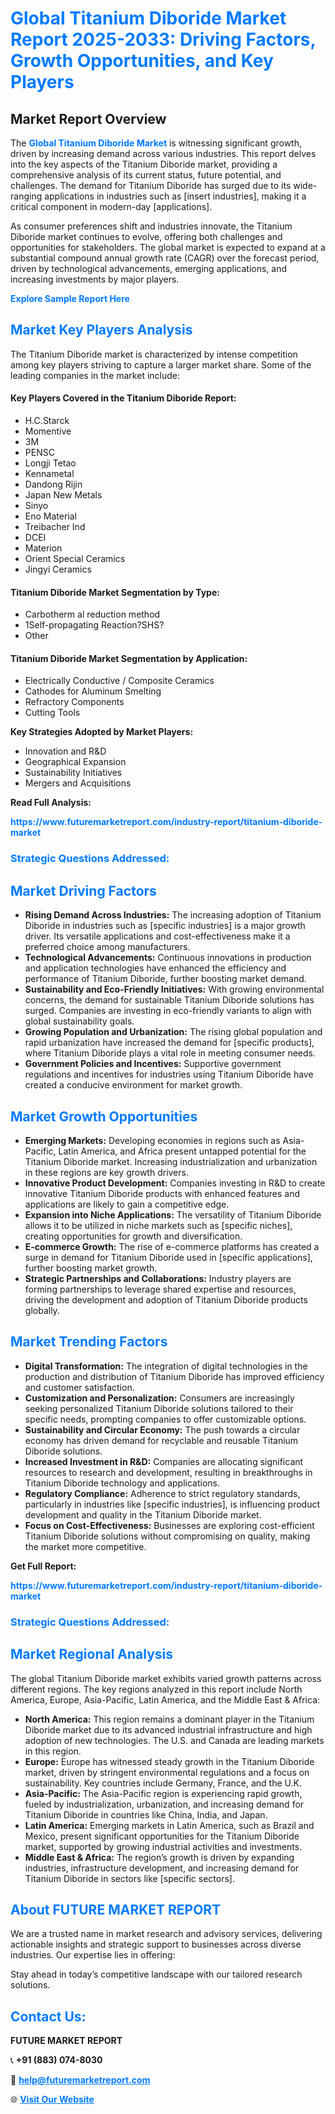 <h1 style="color: #007BFF;">Global Titanium Diboride Market Report 2025-2033: Driving Factors, Growth Opportunities, and Key Players</h1>

<section id="overview">
<h2>Market Report Overview</h2>
<p>The <a href="https://www.futuremarketreport.com/industry-report/titanium-diboride-market" style="color: #007BFF; text-decoration: none;"><strong>Global Titanium Diboride Market</strong></a> is witnessing significant growth, driven by increasing demand across various industries. This report delves into the key aspects of the Titanium Diboride market, providing a comprehensive analysis of its current status, future potential, and challenges. The demand for Titanium Diboride has surged due to its wide-ranging applications in industries such as [insert industries], making it a critical component in modern-day [applications].</p>
<p>As consumer preferences shift and industries innovate, the Titanium Diboride market continues to evolve, offering both challenges and opportunities for stakeholders. The global market is expected to expand at a substantial compound annual growth rate (CAGR) over the forecast period, driven by technological advancements, emerging applications, and increasing investments by major players.</p>
</section>

<section id="overview">
<p><a href="https://www.futuremarketreport.com/request-sample/reportId=91178" style="color: #007BFF; text-decoration: none;"><strong>Explore Sample Report Here</strong></a></p>
</section>

<section id="key-players">
<h2 style="color: #007BFF;">Market Key Players Analysis</h2>
<p>The Titanium Diboride market is characterized by intense competition among key players striving to capture a larger market share. Some of the leading companies in the market include:</p>
<h4>Key Players Covered in the Titanium Diboride Report:</h4>
<ul><li>H.C.Starck</li><li>Momentive</li><li>3M</li><li>PENSC</li><li>Longji Tetao</li><li>Kennametal</li><li>Dandong Rijin</li><li>Japan New Metals</li><li>Sinyo</li><li>Eno Material</li><li>Treibacher Ind</li><li>DCEI</li><li>Materion</li><li>Orient Special Ceramics</li><li>Jingyi Ceramics</li></ul>
<h4>Titanium Diboride Market Segmentation by Type:</h4>
<ul><li>Carbotherm al reduction method</li><li>1Self-propagating Reaction?SHS?</li><li>Other</li></ul>

<h4>Titanium Diboride Market Segmentation by Application:</h4>
<ul><li>Electrically Conductive / Composite Ceramics</li><li>Cathodes for Aluminum Smelting</li><li>Refractory Components</li><li>Cutting Tools</li></ul>
<p><strong>Key Strategies Adopted by Market Players:</strong></p>
<ul>
<li>Innovation and R&D</li>
<li>Geographical Expansion</li>
<li>Sustainability Initiatives</li>
<li>Mergers and Acquisitions</li>
</ul>
</section>

<section>
<p><strong>Read Full Analysis: </strong></p><a href="https://www.futuremarketreport.com/industry-report/titanium-diboride-market" style="color: #007BFF; text-decoration: none;"><strong>https://www.futuremarketreport.com/industry-report/titanium-diboride-market</strong></a>
<h3 style="color: #007BFF;">Strategic Questions Addressed:</h3>
</section>

<section id="driving-factors">
<h2 style="color: #007BFF;">Market Driving Factors</h2>
<ul>
<li><strong>Rising Demand Across Industries:</strong> The increasing adoption of Titanium Diboride in industries such as [specific industries] is a major growth driver. Its versatile applications and cost-effectiveness make it a preferred choice among manufacturers.</li>
<li><strong>Technological Advancements:</strong> Continuous innovations in production and application technologies have enhanced the efficiency and performance of Titanium Diboride, further boosting market demand.</li>
<li><strong>Sustainability and Eco-Friendly Initiatives:</strong> With growing environmental concerns, the demand for sustainable Titanium Diboride solutions has surged. Companies are investing in eco-friendly variants to align with global sustainability goals.</li>
<li><strong>Growing Population and Urbanization:</strong> The rising global population and rapid urbanization have increased the demand for [specific products], where Titanium Diboride plays a vital role in meeting consumer needs.</li>
<li><strong>Government Policies and Incentives:</strong> Supportive government regulations and incentives for industries using Titanium Diboride have created a conducive environment for market growth.</li>
</ul>
</section>

<section id="growth-opportunities">
<h2 style="color: #007BFF;">Market Growth Opportunities</h2>
<ul>
<li><strong>Emerging Markets:</strong> Developing economies in regions such as Asia-Pacific, Latin America, and Africa present untapped potential for the Titanium Diboride market. Increasing industrialization and urbanization in these regions are key growth drivers.</li>
<li><strong>Innovative Product Development:</strong> Companies investing in R&D to create innovative Titanium Diboride products with enhanced features and applications are likely to gain a competitive edge.</li>
<li><strong>Expansion into Niche Applications:</strong> The versatility of Titanium Diboride allows it to be utilized in niche markets such as [specific niches], creating opportunities for growth and diversification.</li>
<li><strong>E-commerce Growth:</strong> The rise of e-commerce platforms has created a surge in demand for Titanium Diboride used in [specific applications], further boosting market growth.</li>
<li><strong>Strategic Partnerships and Collaborations:</strong> Industry players are forming partnerships to leverage shared expertise and resources, driving the development and adoption of Titanium Diboride products globally.</li>
</ul>
</section>

<section id="trending-factors">
<h2 style="color: #007BFF;">Market Trending Factors</h2>
<ul>
<li><strong>Digital Transformation:</strong> The integration of digital technologies in the production and distribution of Titanium Diboride has improved efficiency and customer satisfaction.</li>
<li><strong>Customization and Personalization:</strong> Consumers are increasingly seeking personalized Titanium Diboride solutions tailored to their specific needs, prompting companies to offer customizable options.</li>
<li><strong>Sustainability and Circular Economy:</strong> The push towards a circular economy has driven demand for recyclable and reusable Titanium Diboride solutions.</li>
<li><strong>Increased Investment in R&D:</strong> Companies are allocating significant resources to research and development, resulting in breakthroughs in Titanium Diboride technology and applications.</li>
<li><strong>Regulatory Compliance:</strong> Adherence to strict regulatory standards, particularly in industries like [specific industries], is influencing product development and quality in the Titanium Diboride market.</li>
<li><strong>Focus on Cost-Effectiveness:</strong> Businesses are exploring cost-efficient Titanium Diboride solutions without compromising on quality, making the market more competitive.</li>
</ul>
</section>

<section>
<p><strong>Get Full Report: </strong></p><a href="https://www.futuremarketreport.com/industry-report/titanium-diboride-market" style="color: #007BFF; text-decoration: none;"><strong>https://www.futuremarketreport.com/industry-report/titanium-diboride-market</strong></a>
<h3 style="color: #007BFF;">Strategic Questions Addressed:</h3>
</section>


<section id="regional-analysis">
<h2 style="color: #007BFF;">Market Regional Analysis</h2>
<p>The global Titanium Diboride market exhibits varied growth patterns across different regions. The key regions analyzed in this report include North America, Europe, Asia-Pacific, Latin America, and the Middle East & Africa:</p>
<ul>
<li><strong>North America:</strong> This region remains a dominant player in the Titanium Diboride market due to its advanced industrial infrastructure and high adoption of new technologies. The U.S. and Canada are leading markets in this region.</li>
<li><strong>Europe:</strong> Europe has witnessed steady growth in the Titanium Diboride market, driven by stringent environmental regulations and a focus on sustainability. Key countries include Germany, France, and the U.K.</li>
<li><strong>Asia-Pacific:</strong> The Asia-Pacific region is experiencing rapid growth, fueled by industrialization, urbanization, and increasing demand for Titanium Diboride in countries like China, India, and Japan.</li>
<li><strong>Latin America:</strong> Emerging markets in Latin America, such as Brazil and Mexico, present significant opportunities for the Titanium Diboride market, supported by growing industrial activities and investments.</li>
<li><strong>Middle East & Africa:</strong> The region’s growth is driven by expanding industries, infrastructure development, and increasing demand for Titanium Diboride in sectors like [specific sectors].</li>
</ul>
</section>

<footer>
<h2 style="color: #007BFF;">About FUTURE MARKET REPORT</h2>
<p>We are a trusted name in market research and advisory services, delivering actionable insights and strategic support to businesses across diverse industries. Our expertise lies in offering:</p>

<p>Stay ahead in today’s competitive landscape with our tailored research solutions.</p>

<h2 style="color: #007BFF;">Contact Us:</h2>
<p><strong>FUTURE MARKET REPORT</strong></p>
<p>📞 <strong>+91 (883) 074-8030</strong></p>
<p>📧 <strong><a href="mailto:help@futuremarketreport.com" style="color: #007BFF;">help@futuremarketreport.com</a></strong></p>
<p>🌐 <strong><a href="https://www.futuremarketreport.com/" style="color: #007BFF;">Visit Our Website</a></strong></p>
</footer>